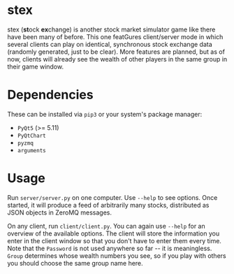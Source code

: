 # stex

stex (**st**ock **ex**change) is another stock market simulator game like there have been many of before. This one
featGures client/server mode in which several clients can play on identical, synchronous stock exchange data (randomly
generated, just to be clear). More features are planned, but as of now, clients will already see the wealth of
other players in the same group in their game window.

# Dependencies

These can be installed via `pip3` or your system's package manager:

* `PyQt5` (>= 5.11)
* `PyQtChart`
* `pyzmq`
* `arguments`

# Usage

Run `server/server.py` on one computer. Use `--help` to see options. Once started, it will produce a feed
of arbitrarily many stocks, distributed as JSON objects in ZeroMQ messages.

On any client, run `client/client.py`. You can again use `--help` for an overview of the available options. The client
will store the information you enter in the client window so that you don't have to enter them every time. Note that
the `Password` is not used anywhere so far -- it is meaningless. `Group` determines whose wealth numbers you see, so if
you play with others you should choose the same group name here.
